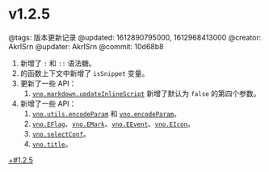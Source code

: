 # v1.2.5

@tags: 版本更新记录
@updated: 1612890795000, 1612968413000
@creator: AkrISrn
@updater: AkrISrn
@commit: 10d68b8

1. [](/zh/docs/inline-script.md "#")新增了 `:` 和 `::` 语法糖。
1. [](/zh/docs/inline-script.md "#")的函数上下文中新增了 `isSnippet` 变量。
1. 更新了一些 API：
    1. [`vno.markdown.updateInlineScript`](/zh/api/markdown.md "#h2-5") 新增了默认为 `false` 的第四个参数。
1. 新增了一些 API：
    1. [`vno.utils.encodeParam`](/zh/api/utils.md "#h2-18") 和 [`vno.encodeParam`](/zh/api/vno.md "#h2-20")。
    1. [`vno.EFlag`](/zh/api/vno.md "#h2-9")、[`vno.EMark`](/zh/api/vno.md "#h2-10")、[`vno.EEvent`](/zh/api/vno.md "#h2-11")、[`vno.EIcon`](/zh/api/vno.md "#h2-12")。
    1. [`vno.selectConf`](/zh/api/vno.md "#h2-24")。
    1. [`vno.title`](/zh/api/vno.md "#h2-25")。

[+#1.2.5](/zh/releases/download.md)
